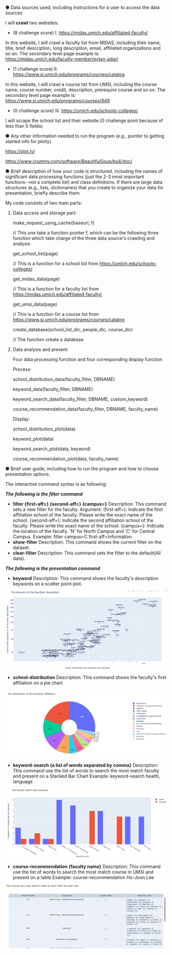 ● Data sources used, including instructions for a user to access the data sources 

I will **crawl** two websites:

- (8 challenge score) I. https://midas.umich.edu/affiliated-faculty/

In this website, I will crawl a faculty list from MIDAS, including their name, title, brief description, long description,  email, affiliated organizations and so on. The secondary level page example is: https://midas.umich.edu/faculty-member/eytan-adar/

- (1 challenge score) II. https://www.si.umich.edu/programs/courses/catalog

In this website, I will crawl a course list from UMSI, including the course name, course number, credit, description, prerequire course and so on. The secondary level page example is: https://www.si.umich.edu/programs/courses/649

- (0 challenge score) III. https://umich.edu/schools-colleges/

I will scrape the school list and their website.(0 challenge point because of less than 5 fields)

● Any other information needed to run the program (e.g., pointer to getting started info for plotly)

https://plot.ly/

https://www.crummy.com/software/BeautifulSoup/bs4/doc/

● Brief description of how your code is structured, including the names of significant data processing functions (just the 2-3 most important functions--not a complete list) and class definitions. If there are large data structures (e.g., lists, dictionaries) that you create to organize your data for presentation, briefly describe them.

My code consists of two main parts:

1. Data access and storage part:

   make_request_using_cache(baseurl, f) 

   // This one take a function pointer f, which can be the following three function which take charge of the three data source's crawling and analysis

   get_school_list(page)

   // This is a function for a school list from https://umich.edu/schools-colleges/

   get_midas_data(page)

   // This is a function for a faculty list from https://midas.umich.edu/affiliated-faculty/

   get_umsi_data(page)

   // This is a function for a course list from https://www.si.umich.edu/programs/courses/catalog

   create_database(school_list_dic, people_dic, course_dic)

   // The function create a database

2. Data analysis and present 

   Four data processing function and four corresponding display function

   Process:

   school_distribution_data(faculty_filter, DBNAME)

   keyword_data(faculty_filter, DBNAME)

   keyword_search_data(faculty_filter, DBNAME, custom_keyword)

   course_recommendation_data(faculty_filter, DBNAME, faculty_name)

   Display:

   school_distribution_plot(data)

   keyword_plot(data)

   keyword_search_plot(data, keyword)

   course_recommendation_plot(data, faculty_name)

● Brief user guide, including how to run the program and how to choose presentation options.

The interactive command syntax is as following:

***The following is the filter command***

- **filter {first-aff=} {second-aff=} {campus=}**
  Description: 
  	This command sets a new filter for the faculty.
  Argument:
  	 {first-aff=}: Indicate the first affiliation school of the faculty. Please write the exact name of the school.
  	{second-aff=}: Indicate the second affiliation school of the faculty. Please write the exact name of the school.
  	    {campus=}: Indicate the location of the faculty. 'N' for North Campus and 'C' for Central Campus.
  Example:
  	filter campus=C first-aff=Information
- **show-filter**
  Description:
  	This command shows the current filter on the dataset.
- **clear-filter**
  Description:
  	This command sets the filter to the default(All data).

***The following is the presentation  command***

- **keyword**
  Description:
  	This command shows the faculty's description keywords on a scatter point plot.

![](pic/0.PNG)

- **school-distribution**
  Description:
  	This command shows the faculty's first affiliation on a pie chart

![](pic/1.PNG)

- **keyword-search {a list of words separated by comma}**
  Description:
  	This command use the list of words to search the most match faculty and present on a Stacked Bar Chart
  Example:
  	keyword-search health, language

![](pic/2.PNG)

- **course-recommendation {faculty name}**
  Description:
  	This command use the list of words to search the most match course in UMSI and present on a table
  Example:
  	course-recommendation Ho-Joon Lee

![](pic/3.PNG)